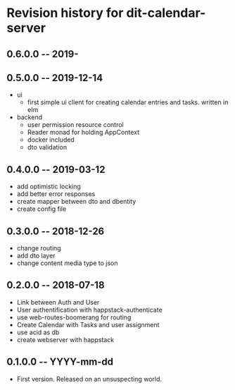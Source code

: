 # Revision history for dit-calendar-server

## 0.6.0.0 -- 2019-

## 0.5.0.0 -- 2019-12-14
* ui
  * first simple ui client for creating calendar entries and tasks. written in elm
* backend
  * user permission resource control
  * Reader monad for holding AppContext
  * docker included
  * dto validation

## 0.4.0.0 -- 2019-03-12

* add optimistic locking
* add better error responses
* create mapper between dto and dbentity
* create config file

## 0.3.0.0 -- 2018-12-26

* change routing
* add dto layer
* change content media type to json

## 0.2.0.0 -- 2018-07-18

* Link between Auth and User
* User authentification with happstack-authenticate
* use web-routes-boomerang for routing
* Create Calendar with Tasks and user assignment
* use acid as db
* create webserver with happstack

## 0.1.0.0  -- YYYY-mm-dd

* First version. Released on an unsuspecting world.
